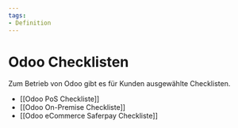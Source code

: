 ```yaml
---
tags:
- Definition
---
```


# Odoo Checklisten

Zum Betrieb von Odoo gibt es für Kunden ausgewählte Checklisten.

* [[Odoo PoS Checkliste]]
* [[Odoo On-Premise Checkliste]]
* [[Odoo eCommerce Saferpay Checkliste]]
